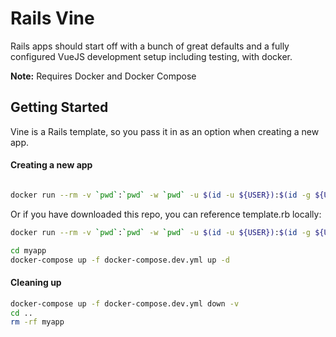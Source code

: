 # Rails Vine

Rails apps should start off with a bunch of great defaults and a fully
configured VueJS development setup including testing, with docker.

**Note:** Requires Docker and Docker Compose

## Getting Started

Vine is a Rails template, so you pass it in as an option when creating a new app.

#### Creating a new app

```bash

docker run --rm -v `pwd`:`pwd` -w `pwd` -u $(id -u ${USER}):$(id -g ${USER}) bmartel/ruby:2.6-base sh -c "gem install rails && rails new myapp -T -d postgresql -m https://raw.githubusercontent.com/bmartel/vine/master/template.rb"
```

Or if you have downloaded this repo, you can reference template.rb locally:

```bash
docker run --rm -v `pwd`:`pwd` -w `pwd` -u $(id -u ${USER}):$(id -g ${USER}) bmartel/ruby:2.6-base sh -c "gem install rails && rails new myapp -T -d postgresql -m template.rb"
```

```bash
cd myapp
docker-compose up -f docker-compose.dev.yml up -d
```

#### Cleaning up

```bash
docker-compose up -f docker-compose.dev.yml down -v
cd ..
rm -rf myapp
```
